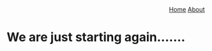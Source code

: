 <html>
  <head>
  <title>The Cyber monk</title>
   
  </head>
 
  <body>
  <nav align="right" display="block"><a href="index.md">Home</a>  <a href="about.html">About</a></nav>
  <center><h1>We are just starting again.......</h1></center>
  </body>
</html>
